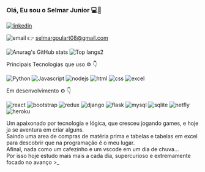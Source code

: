 
### Olá, Eu sou o Selmar Junior 💻🤙
[![linkedin](https://img.shields.io/badge/LinkedIn-0077B5?style=for-the-badge&logo=linkedin&logoColor=white)](https://www.linkedin.com/in/selmar-da-silveira-goulart-junior-1114b3219/)

![email](https://img.shields.io/badge/Gmail-D14836?style=for-the-badge&logo=gmail&logoColor=white) 👉 selmargoulart08@gmail.com


![Anurag's GitHub stats](https://github-readme-stats.vercel.app/api?username=selmargoulart08&show_icons=true&theme=chartreuse-dark)
![Top langs2](https://github-readme-stats.vercel.app/api/top-langs/?username=selmargoulart08&theme=blue-green)



Principais Tecnologias que uso ⚙️ 👇

![Python](https://img.shields.io/badge/Python-14354C?style=for-the-badge&logo=python&logoColor=white)
![Javascript](https://img.shields.io/badge/JavaScript-F7DF1E?style=for-the-badge&logo=javascript&logoColor=black)
![nodejs](https://img.shields.io/badge/Node.js-43853D?style=for-the-badge&logo=node.js&logoColor=white)
![html](https://img.shields.io/badge/HTML5-E34F26?style=for-the-badge&logo=html5&logoColor=white)
![css](https://img.shields.io/badge/CSS-239120?&style=for-the-badge&logo=css3&logoColor=white)
![excel](https://img.shields.io/badge/Microsoft_Excel-217346?style=for-the-badge&logo=microsoft-excel&logoColor=white)

Em desenvolvimento ⚙️ 👇

![react](https://img.shields.io/badge/React-20232A?style=for-the-badge&logo=react&logoColor=61DAFB)
![bootstrap](https://img.shields.io/badge/Bootstrap-563D7C?style=for-the-badge&logo=bootstrap&logoColor=white)
![redux](https://img.shields.io/badge/Redux-593D88?style=for-the-badge&logo=redux&logoColor=white)
![django](https://img.shields.io/badge/Django-092E20?style=for-the-badge&logo=django&logoColor=white)
![flask](https://img.shields.io/badge/Flask-000000?style=for-the-badge&logo=flask&logoColor=white)
![mysql](https://img.shields.io/badge/MySQL-00000F?style=for-the-badge&logo=mysql&logoColor=white)
![sqlite](https://img.shields.io/badge/SQLite-07405E?style=for-the-badge&logo=sqlite&logoColor=white)
![netfly](https://img.shields.io/badge/Netlify-00C7B7?style=for-the-badge&logo=netlify&logoColor=white)
![heroku](https://img.shields.io/badge/Heroku-430098?style=for-the-badge&logo=heroku&logoColor=white)


<div>
  <p>Um apaixonado por tecnologia e lógica, que cresceu jogando games, e hoje ja se aventura em criar alguns.<br> Saindo uma area de compras de matéria prima e tabelas e tabelas em excel para descobrir que na programação é o meu lugar.<br>
  Afinal, nada como um cafezinho e um vscode em um dia de chuva...<br>
  Por isso hoje estudo mais mais a cada dia, supercurioso e extremamente focado  no avanço >_ </p>
  
</div>






